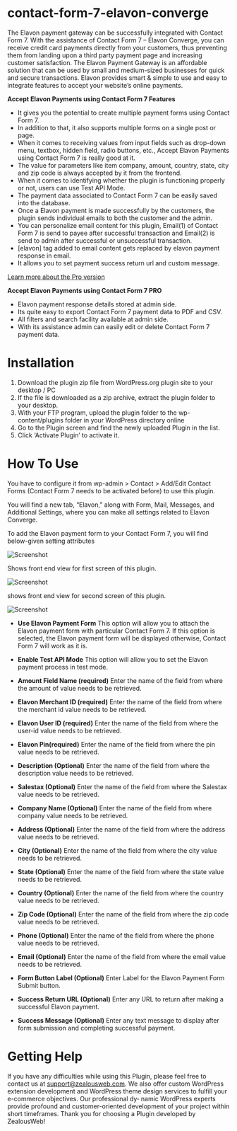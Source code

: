 # contact-form-7-elavon-converge
The Elavon payment gateway can be successfully integrated with Contact Form 7. With the assistance of Contact Form 7 – Elavon Converge, you can receive credit card payments directly from your customers, thus preventing them from landing upon a third party payment page and increasing customer satisfaction. The Elavon Payment Gateway is an affordable solution that can be used by small and medium-sized businesses for quick and secure transactions. Elavon provides smart &amp; simple to use and easy to integrate features to accept your website’s online payments.

**Accept Elavon Payments using Contact Form 7 Features**

- It gives you the potential to create multiple payment forms using Contact Form 7.
- In addition to that, it also supports multiple forms on a single post or page.
- When it comes to receiving values from input fields such as drop-down menu, textbox, hidden field, radio buttons, etc., Accept Elavon Payments using Contact Form 7 is really good at it.
- The value for parameters like item company, amount, country, state, city and zip code is always accepted by it from the frontend.
- When it comes to identifying whether the plugin is functioning properly or not, users can use Test API Mode.
- The payment data associated to Contact Form 7 can be easily saved into the database.
- Once a Elavon payment is made successfully by the customers, the plugin sends individual emails to both the customer and the admin.
- You can personalize email content for this plugin, Email(1) of Contact Form 7 is send to payee after successful transaction and Email(2) is send to admin after successful or unsuccessful transaction.
- [elavon] tag added to email content gets replaced by elavon payment response in email.
- It allows you to set payment success return url and custom message.

[Learn more about the Pro version](https://store.zealousweb.com/accept-elavon-payments-using-contact-form-7-pro)

**Accept Elavon Payments using Contact Form 7 PRO**
- Elavon payment response details stored at admin side.
- Its quite easy to export Contact Form 7 payment data to PDF and CSV.
- All filters and search facility available at admin side.
- With its assistance admin can easily edit or delete Contact Form 7 payment data.

# Installation
1. Download the plugin zip file from WordPress.org plugin site to your desktop / PC
2. If the file is downloaded as a zip archive, extract the plugin folder to your desktop.
3. With your FTP program, upload the plugin folder to the wp-content/plugins folder in your WordPress directory online
4. Go to the Plugin screen and find the newly uploaded Plugin in the list.
5. Click ‘Activate Plugin’ to activate it.

# How To Use

You have to configure it from wp-admin > Contact > Add/Edit Contact Forms (Contact Form 7 needs to be activated before) to use this plugin.

You will find a new tab, “Elavon,” along with Form, Mail, Messages, and Additional Settings, where you can make all settings related to Elavon Converge.

To add the Elavon payment form to your Contact Form 7, you will find below-given setting attributes

![Screenshot](resources/img/image-1.png)

Shows front end view for first screen of this plugin.

![Screenshot](resources/img/image-2.png)

shows front end view for second screen of this plugin.

![Screenshot](resources/img/image-3.png)

- **Use Elavon Payment Form**
 This option will allow you to attach the Elavon payment form with particular Contact Form 7. If this option is selected, the Elavon payment form will be displayed otherwise, Contact Form 7 will work as it is.

- **Enable Test API Mode**
 This option will allow you to set the Elavon payment process in test mode.
 
- **Amount Field Name (required)**
 Enter the name of the field from where the amount of value needs to be retrieved.
 
- **Elavon Merchant ID (required)**
 Enter the name of the field from where the merchant id value needs to be retrieved.
 
- **Elavon User ID (required)**
 Enter the name of the field from where the user-id value needs to be retrieved.
 
- **Elavon Pin(required)**
 Enter the name of the field from where the pin value needs to be retrieved.

- **Description (Optional)**
 Enter the name of the field from where the description value needs to be retrieved.

- **Salestax (Optional)**
 Enter the name of the field from where the Salestax value needs to be retrieved.

- **Company Name (Optional)**
 Enter the name of the field from where company value needs to be retrieved.
 
 - **Address (Optional)**
 Enter the name of the field from where the address value needs to be retrieved.

 - **City (Optional)**
 Enter the name of the field from where the city value needs to be retrieved.
 
 - **State (Optional)**
 Enter the name of the field from where the state value needs to be retrieved.

 - **Country (Optional)**
 Enter the name of the field from where the country value needs to be retrieved.
 
 - **Zip Code (Optional)**
 Enter the name of the field from where the zip code value needs to be retrieved.
 
- **Phone (Optional)**
 Enter the name of the field from where the phone value needs to be retrieved.

- **Email (Optional)**
 Enter the name of the field from where the email value needs to be retrieved.
 
 - **Form Button Label (Optional)**
 Enter Label for the Elavon Payment Form Submit button.

 - **Success Return URL (Optional)**
 Enter any URL to return after making a successful Elavon payment.

 - **Success Message (Optional)**
 Enter any text message to display after form submission and completing successful payment.

# Getting Help

If you have any difficulties while using this Plugin, please feel free to contact us at support@zealousweb.com. We also offer custom WordPress extension development and WordPress theme design services to fulfill your e-commerce objectives. Our professional dy‐ namic WordPress experts provide profound and customer-oriented development of your project within short timeframes. Thank you for choosing a Plugin developed by ZealousWeb!
